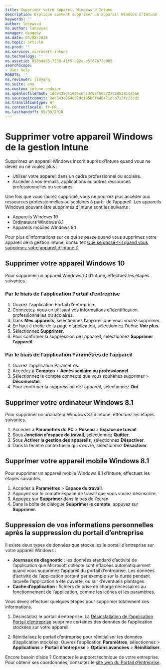 ```yaml
---
title: Supprimer votre appareil Windows d’Intune
description: Explique comment supprimer un appareil Windows d’Intune
keywords: ''
author: lenewsad
ms.author: lanewsad
manager: dougeby
ms.date: 05/08/2018
ms.topic: article
ms.prod: ''
ms.service: microsoft-intune
ms.technology: ''
ms.assetid: 018bda65-7238-41f5-b92a-e5f67b7fe085
searchScope:
- User help
ROBOTS: ''
ms.reviewer: jieyang
ms.suite: ems
ms.custom: intune-enduser
ms.openlocfilehash: 1dd64250c1996c6b13c62f80572282d639112ba6
ms.sourcegitcommit: 8ee543c864097dc195b6f440471dca713fc21ed2
ms.translationtype: HT
ms.contentlocale: fr-FR
ms.lasthandoff: 05/09/2018
---
```

# <a name="remove-your-windows-device-from-intune-management"></a>Supprimer votre appareil Windows de la gestion Intune

Supprimez un appareil Windows inscrit auprès d’Intune quand vous ne devez ou ne voulez plus :  
* Utiliser votre appareil dans un cadre professionnel ou scolaire. 
* Accéder à vos e-mails, applications ou autres ressources professionnelles ou scolaires.

Une fois que vous l’aurez supprimé, vous ne pourrez plus accéder aux ressources professionnelles ou scolaires à partir de l’appareil. Les appareils Windows pouvant être supprimés d’Intune sont les suivants :  
* Appareils Windows 10 
* Ordinateurs Windows 8.1
* Appareils mobiles WIndows 8.1
 
Pour plus d’informations sur ce qui se passe quand vous supprimez votre appareil de la gestion Intune, consultez [Que se passe-t-il quand vous supprimez votre appareil d’Intune ?](what-happens-if-you-unenroll-your-device-from-intune-windows.md).

## <a name="remove-your-windows-10-device"></a>Supprimer votre appareil Windows 10
Pour supprimer un appareil Windows 10 d’Intune, effectuez les étapes suivantes.

### <a name="via-the-company-portal-app"></a>Par le biais de l’application Portail d’entreprise

1. Ouvrez l'application Portail d'entreprise.
2. Connectez-vous en utilisant vos informations d'identification professionnelles ou scolaires.
3. Dans **Mes appareils**, sélectionnez l’appareil que vous voulez supprimer.
4. En haut à droite de la page d’application, sélectionnez l’icône **Voir plus**.
5. Sélectionnez **Supprimer**. 
6. Pour confirmer la suppression de l’appareil, sélectionnez **Supprimer l’appareil**.

### <a name="via-device-settings-app"></a>Par le biais de l’application Paramètres de l’appareil
1. Ouvrez l’application Paramètres. 
2. Accédez à **Comptes** > **Accès scolaire ou professionnel**.
3. Sélectionnez le compte connecté que vous souhaitez supprimer > **Déconnecter**.
4. Pour confirmer la suppression de l’appareil, sélectionnez **Oui**.

## <a name="remove-your-windows-81-computer"></a>Supprimer votre ordinateur Windows 8.1
Pour supprimer un ordinateur Windows 8.1 d’Intune, effectuez les étapes suivantes.

1.  Accédez à **Paramètres du PC** > **Réseau** > **Espace de travail**.
2.  Sous **Jonction d’espace de travail**, sélectionnez **Quitter**.
3.  Sous **Activer la gestion des appareils**, sélectionnez **Désactiver**.
4.  Dans la fenêtre contextuelle qui s’ouvre, sélectionnez **Désactiver**.

## <a name="remove-your-windows-81-mobile-device"></a>Supprimer votre appareil mobile Windows 8.1
Pour supprimer un appareil mobile Windows 8.1 d’Intune, effectuez les étapes suivantes.

1.  Accédez à **Paramètres** > **Espace de travail**.
2.  Appuyez sur le compte Espace de travail que vous voulez désinscrire.
3.  Appuyez sur **Supprimer** dans le bas de l’écran.
4.  Dans la boîte de dialogue **Supprimer le compte**, appuyez sur **Supprimer**.  
## <a name="removing-your-personal-information-after-removing-the-company-portal"></a>Suppression de vos informations personnelles après la suppression du portail d’entreprise
Il existe deux types de données que stocke les le portail d’entreprise sur votre appareil Windows :

-   **Journaux de diagnostic** : les données standard d’activité de l’application que Microsoft collecte sont effacées automatiquement quand vous supprimez l’appareil du portail d’entreprise. Les données d’activité de l’application portent par exemple sur la durée pendant laquelle l’application a été ouverte, ou sur d’éventuels plantages.
-   **Cache d’application** : fichiers de prise en charge nécessaires au fonctionnement de l’application, comme les icônes et les paramètres.

Vous devez effectuer quelques étapes pour supprimer totalement ces informations.

1. Désinstallez le portail d’entreprise. La [Désinstallation de l’application Portail d’entreprise](https://support.microsoft.com/help/4028003/windows-10-uninstall-apps-and-programs) supprime certaines des données de l’application stockées sur votre appareil.  

2. Réinitialisez le portail d’entreprise pour réinitialiser les données d’application stockées. Ouvrez l’application **Paramètres**, sélectionnez > **Applications** > **Portail d’entreprise** > **Options avancées** > **Réinitialiser**. 

Encore besoin d’aide ? Contactez le support technique de votre entreprise. Pour obtenir ses coordonnées, consultez le [site web du Portail d’entreprise](https://portal.manage.microsoft.com#HelpDeskDialog).